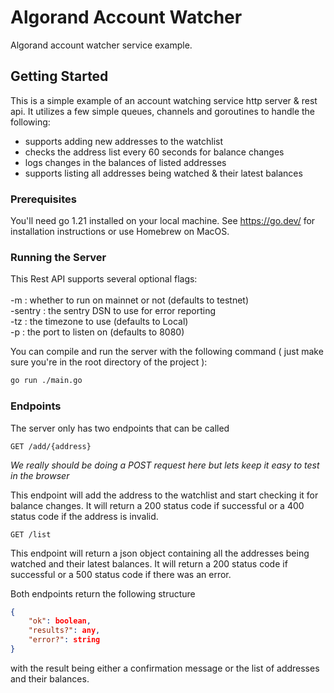 # Algorand Account Watcher
Algorand account watcher service example.

## Getting Started
This is a simple example of an account watching service http server & rest api. It utilizes a few simple queues, channels and goroutines to handle the following:
- supports adding new addresses to the watchlist
- checks the address list every 60 seconds for balance changes
- logs changes in the balances of listed addresses
- supports listing all addresses being watched & their latest balances

### Prerequisites
You'll need go 1.21 installed on your local machine. See https://go.dev/ for installation instructions or use Homebrew on MacOS.

### Running the Server

This Rest API supports several optional flags:
<br><br> -m : whether to run on mainnet or not (defaults to testnet)
<br> -sentry : the sentry DSN to use for error reporting
<br> -tz : the timezone to use (defaults to Local)
<br> -p : the port to listen on (defaults to 8080)

You can compile and run the server with the following command
( just make sure you're in the root directory of the project ):
```bash
go run ./main.go
```

### Endpoints

The server only has two endpoints that can be called

```
GET /add/{address}
```
*We really should be doing a POST request here but lets keep it easy to test in the browser*

This endpoint will add the address to the watchlist and start checking it for balance changes. It will return a 200 status code if successful or a 400 status code if the address is invalid.

```
GET /list
```

This endpoint will return a json object containing all the addresses being watched and their latest balances. It will return a 200 status code if successful or a 500 status code if there was an error.

Both endpoints return the following structure
```json
{
    "ok": boolean,
    "results?": any,
    "error?": string
}
```
with the result being either a confirmation message or the list of addresses and their balances.